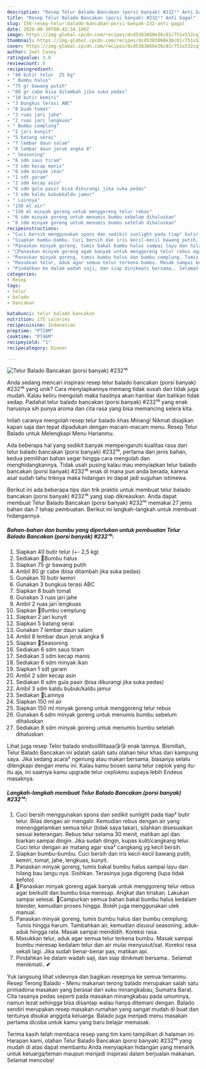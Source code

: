 ```yaml
---
description: "Resep Telur Balado Bancakan (porsi banyak) #232¹⁰ Anti Gagal"
title: "Resep Telur Balado Bancakan (porsi banyak) #232¹⁰ Anti Gagal"
slug: 156-resep-telur-balado-bancakan-porsi-banyak-232-anti-gagal
date: 2020-08-30T00:42:34.180Z
image: https://img-global.cpcdn.com/recipes/dcd5383860e36c01/751x532cq70/telur-balado-bancakan-porsi-banyak-232⁰-foto-resep-utama.jpg
thumbnail: https://img-global.cpcdn.com/recipes/dcd5383860e36c01/751x532cq70/telur-balado-bancakan-porsi-banyak-232⁰-foto-resep-utama.jpg
cover: https://img-global.cpcdn.com/recipes/dcd5383860e36c01/751x532cq70/telur-balado-bancakan-porsi-banyak-232⁰-foto-resep-utama.jpg
author: Joel Casey
ratingvalue: 3.8
reviewcount: 6
recipeingredient:
- "40 butir telur  25 kg"
- " Bumbu halus"
- "75 gr bawang putih"
- "80 gr cabe bisa ditambah jika suka pedas"
- "10 butir kemiri"
- "3 bungkus terasi ABC"
- "8 buah tomat"
- "3 ruas jari jahe"
- "2 ruas jari lengkuas"
- " Bumbu cemplung"
- "2 jari kunyit"
- "5 batang serai"
- "7 lembar daun salam"
- "8 lembar daun jeruk angka 8"
- " Seasoning"
- "6 sdm saus tiram"
- "3 sdm kecap manis"
- "6 sdm minyak ikan"
- "1 sdt garam"
- "2 sdm kecap asin"
- "6 sdm gula pasir bisa dikurangi jika suka pedas"
- "3 sdm kaldu bubukkaldu jamur"
- " Lainnya"
- "150 ml air"
- "150 ml minyak goreng untuk menggoreng telur rebus"
- "6 sdm minyak goreng untuk menumis bumbu sebelum dihaluskan"
- "8 sdm minyak goreng untuk menumis bumbu setelah dihaluskan"
recipeinstructions:
- "Cuci bersih menggunakan spons dan sedikit sunlight pada tiap² butir telur. Bilas dengan air mengalir. Kemudian rebus dengan air yang menenggelamkan semua telur (tidak saya takar), silahkan disesuaikan sesuai keterangan. Rebus telur selama 30 menit, matikan api dan biarkan sampai dingin. Jika sudah dingin, kupas kulit/cangkang telur. Cuci telur dengan air matang agar sisa² cangkang yg kecil bersih."
- "Siapkan bumbu-bumbu. Cuci bersih dan iris kecil-kecil bawang putih, kemiri, tomat, jahe, lengkuas, kunyit."
- "Panaskan minyak goreng, tumis bakal bumbu halus sampai layu dan hilang bau langu nya. Sisihkan. Terasinya juga digoreng (lupa tidak kefoto)"
- "🌷Panaskan minyak goreng agak banyak untuk menggoreng telur rebus agar berkulit dan bumbu bisa meresap. Angkat dan tiriskan. Lakukan sampai selesai. 🌷Campurkan semua bahan bakal bumbu halus kedalam blender, kemudian proses hingga. Boleh juga menggunakan ulek manual."
- "Panaskan minyak goreng, tumis bumbu halus dan bumbu cemplung. Tumis hingga harum. Tambahkan air, kemudian disusul seasoning, aduk-aduk hingga rata. Masak sampai mendidih. Koreksi rasa."
- "Masukkan telur, aduk agar semua telur terkena bumbu. Masak sampai bumbu meresap kedalam telur dan air mulai menyusut/sat. Koreksi rasa sekali lagi. Jika sudah benar-benar pas, matikan api."
- "Pindahkan ke dalam wadah saji, dan siap dinikmati bersama.. Selamat menikmati.. 💕"
categories:
- Resep
tags:
- telur
- balado
- bancakan

katakunci: telur balado bancakan 
nutrition: 175 calories
recipecuisine: Indonesian
preptime: "PT29M"
cooktime: "PT46M"
recipeyield: "1"
recipecategory: Dinner

---
```



![Telur Balado Bancakan (porsi banyak) #232¹⁰](https://img-global.cpcdn.com/recipes/dcd5383860e36c01/751x532cq70/telur-balado-bancakan-porsi-banyak-232⁰-foto-resep-utama.jpg)

Anda sedang mencari inspirasi resep telur balado bancakan (porsi banyak) #232¹⁰ yang unik? Cara menyiapkannya memang tidak susah dan tidak juga mudah. Kalau keliru mengolah maka hasilnya akan hambar dan bahkan tidak sedap. Padahal telur balado bancakan (porsi banyak) #232¹⁰ yang enak harusnya sih punya aroma dan cita rasa yang bisa memancing selera kita.

Inilah caranya mengolah resep telur balado khas Minang! Nikmat disajikan kapan saja dan tepat dipadukan dengan macam-macam menu. Resep Telur Balado untuk Melengkapi Menu Harianmu.

Ada beberapa hal yang sedikit banyak mempengaruhi kualitas rasa dari telur balado bancakan (porsi banyak) #232¹⁰, pertama dari jenis bahan, kedua pemilihan bahan segar hingga cara mengolah dan menghidangkannya. Tidak usah pusing kalau mau menyiapkan telur balado bancakan (porsi banyak) #232¹⁰ enak di mana pun anda berada, karena asal sudah tahu triknya maka hidangan ini dapat jadi suguhan istimewa.


Berikut ini ada beberapa tips dan trik praktis untuk membuat telur balado bancakan (porsi banyak) #232¹⁰ yang siap dikreasikan. Anda dapat membuat Telur Balado Bancakan (porsi banyak) #232¹⁰ memakai 27 jenis bahan dan 7 tahap pembuatan. Berikut ini langkah-langkah untuk membuat hidangannya.

<!--inarticleads1-->

##### Bahan-bahan dan bumbu yang diperlukan untuk pembuatan Telur Balado Bancakan (porsi banyak) #232¹⁰:

1. Siapkan 40 butir telur (+- 2,5 kg)
1. Sediakan  🌷Bumbu halus
1. Siapkan 75 gr bawang putih
1. Ambil 80 gr cabe (bisa ditambah jika suka pedas)
1. Gunakan 10 butir kemiri
1. Gunakan 3 bungkus terasi ABC
1. Siapkan 8 buah tomat
1. Gunakan 3 ruas jari jahe
1. Ambil 2 ruas jari lengkuas
1. Siapkan  🌷Bumbu cemplung
1. Siapkan 2 jari kunyit
1. Siapkan 5 batang serai
1. Gunakan 7 lembar daun salam
1. Ambil 8 lembar daun jeruk angka 8
1. Siapkan  🌷Seasoning
1. Sediakan 6 sdm saus tiram
1. Sediakan 3 sdm kecap manis
1. Sediakan 6 sdm minyak ikan
1. Siapkan 1 sdt garam
1. Ambil 2 sdm kecap asin
1. Sediakan 6 sdm gula pasir (bisa dikurangi jika suka pedas)
1. Ambil 3 sdm kaldu bubuk/kaldu jamur
1. Sediakan  🌷Lainnya
1. Siapkan 150 ml air
1. Siapkan 150 ml minyak goreng untuk menggoreng telur rebus
1. Gunakan 6 sdm minyak goreng untuk menumis bumbu sebelum dihaluskan
1. Sediakan 8 sdm minyak goreng untuk menumis bumbu setelah dihaluskan


Lihat juga resep Telor balado endoollllitaaa😘😘 enak lainnya. Bismillah, Telur Balado Bancakan ini adalah salah satu olahan telur khas dari kampung saya. Jika sedang acara² ngeriung atau makan bersama, biasanya selalu dilengkapi dengan menu ini. Kalau kamu bosen sama telur ceplok yang itu-itu aja, ini saatnya kamu upgrade telur ceplokmu supaya lebih Endeus masaknya. 

<!--inarticleads2-->

##### Langkah-langkah membuat Telur Balado Bancakan (porsi banyak) #232¹⁰:

1. Cuci bersih menggunakan spons dan sedikit sunlight pada tiap² butir telur. Bilas dengan air mengalir. Kemudian rebus dengan air yang menenggelamkan semua telur (tidak saya takar), silahkan disesuaikan sesuai keterangan. Rebus telur selama 30 menit, matikan api dan biarkan sampai dingin. Jika sudah dingin, kupas kulit/cangkang telur. Cuci telur dengan air matang agar sisa² cangkang yg kecil bersih.
1. Siapkan bumbu-bumbu. Cuci bersih dan iris kecil-kecil bawang putih, kemiri, tomat, jahe, lengkuas, kunyit.
1. Panaskan minyak goreng, tumis bakal bumbu halus sampai layu dan hilang bau langu nya. Sisihkan. Terasinya juga digoreng (lupa tidak kefoto)
1. 🌷Panaskan minyak goreng agak banyak untuk menggoreng telur rebus agar berkulit dan bumbu bisa meresap. Angkat dan tiriskan. Lakukan sampai selesai. 🌷Campurkan semua bahan bakal bumbu halus kedalam blender, kemudian proses hingga. Boleh juga menggunakan ulek manual.
1. Panaskan minyak goreng, tumis bumbu halus dan bumbu cemplung. Tumis hingga harum. Tambahkan air, kemudian disusul seasoning, aduk-aduk hingga rata. Masak sampai mendidih. Koreksi rasa.
1. Masukkan telur, aduk agar semua telur terkena bumbu. Masak sampai bumbu meresap kedalam telur dan air mulai menyusut/sat. Koreksi rasa sekali lagi. Jika sudah benar-benar pas, matikan api.
1. Pindahkan ke dalam wadah saji, dan siap dinikmati bersama.. Selamat menikmati.. 💕


Yuk langsung lihat videonya dan bagikan resepnya ke semua temanmu. Resep Terong Balado - Menu makanan terong balado merupakan salah satu primadona masakan yang berasal dari suku minangkabau, Sumatra Barat. Cita rasanya pedas seperti pada masakan minangkabau pada umumnya, namun lezat sehingga bisa disantap walau hanya ditemani dengan. Balado sendiri merupakan resep masakan rumahan yang sangat mudah di buat dan tentunya disukai anggota keluarga. Balado juga menjadi menu masakan pertama dicoba untuk kamu yang baru belajar memasak. 

Terima kasih telah membaca resep yang tim kami tampilkan di halaman ini. Harapan kami, olahan Telur Balado Bancakan (porsi banyak) #232¹⁰ yang mudah di atas dapat membantu Anda menyiapkan hidangan yang menarik untuk keluarga/teman maupun menjadi inspirasi dalam berjualan makanan. Selamat mencoba!
